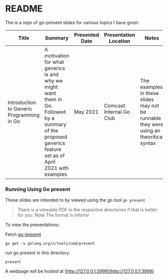 # README

The is a repo of go-present slides for various topics I have given.

| Title | Summary | Presented Date | Presentation Location | Notes |
|--|--|--|--|--|
| Introduction to Generic Programming in Go | A motivation for what generics is and why we might want them in Go. Followed by a summary of the proposed generics feature set as of April 2021 with examples | May 2021 | Comcast Internal Go Club | The examples in these slides may not be runnable they were using an theoritical syntax |


### Running Using Go present

These slides are intended to by viewed using the go tool `go present`

> There is a viewable PDF in the respective directories if that is better for you. Note The format is inforior

To view the presentations:

Fetch [go-present](https://pkg.go.dev/golang.org/x/tools/present)
```
go get -u golang.org/x/tools/cmd/present
```

run go present in this directory:
```
present
```

A webpage will be hosted at [http://127.0.0.1:3999](http://127.0.0.1:3999)
